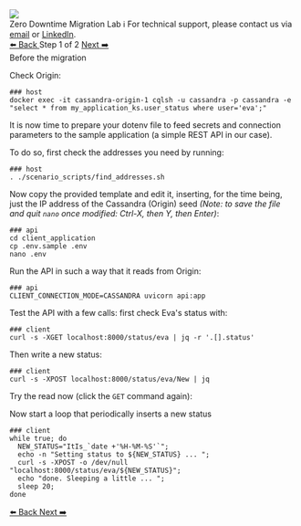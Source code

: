 <!-- TOP -->
<div class="top">
  <img src="https://datastax-academy.github.io/katapod-shared-assets/images/ds-academy-logo.svg" />
  <div class="scenario-title-section">
    <span class="scenario-title">Zero Downtime Migration Lab</span>
    <span class="scenario-subtitle">ℹ️ For technical support, please contact us via <a href="mailto:aleksandr.volochnev@datastax.com">email</a> or <a href="https://dtsx.io/aleks">LinkedIn</a>.</span>
  </div>
</div>

<!-- NAVIGATION -->
<div id="navigation-top" class="navigation-top">
 <a href='command:katapod.loadPage?[{"step":"intro"}]' 
   class="btn btn-dark navigation-top-left">⬅️ Back
 </a>
<span class="step-count"> Step 1 of 2</span>
 <a href='command:katapod.loadPage?[{"step":"step2"}]' 
    class="btn btn-dark navigation-top-right">Next ➡️
  </a>
</div>

<!-- CONTENT -->

<div class="step-title">Before the migration</div>

Check Origin:

```
### host
docker exec -it cassandra-origin-1 cqlsh -u cassandra -p cassandra -e "select * from my_application_ks.user_status where user='eva';"
```

It is now time to prepare your dotenv file to feed secrets and connection
parameters to the sample application (a simple REST API in our case).

To do so, first check the addresses you need by running:

```
### host
. ./scenario_scripts/find_addresses.sh
```

Now copy the provided template and edit it, inserting, for the time being,
just the IP address of the Cassandra (Origin) seed
_(Note: to save the file and quit `nano` once modified: Ctrl-X, then Y, then Enter)_:

```
### api
cd client_application
cp .env.sample .env
nano .env
```

Run the API in such a way that it reads from Origin:

```
### api
CLIENT_CONNECTION_MODE=CASSANDRA uvicorn api:app
```

Test the API with a few calls: first check Eva's status with:

```
### client
curl -s -XGET localhost:8000/status/eva | jq -r '.[].status'
```

Then write a new status:

```
### client
curl -s -XPOST localhost:8000/status/eva/New | jq
```

Try the read now (click the `GET` command again):

Now start a loop that periodically inserts a new status

```
### client
while true; do
  NEW_STATUS="ItIs_`date +'%H-%M-%S'`";
  echo -n "Setting status to ${NEW_STATUS} ... ";
  curl -s -XPOST -o /dev/null "localhost:8000/status/eva/${NEW_STATUS}";
  echo "done. Sleeping a little ... ";
  sleep 20;
done
```


<!-- NAVIGATION -->
<div id="navigation-bottom" class="navigation-bottom">
 <a href='command:katapod.loadPage?[{"step":"intro"}]'
   class="btn btn-dark navigation-bottom-left">⬅️ Back
 </a>
 <a href='command:katapod.loadPage?[{"step":"step2"}]'
    class="btn btn-dark navigation-bottom-right">Next ➡️
  </a>
</div>


